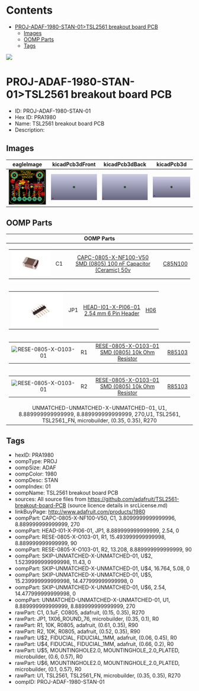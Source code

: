 



Contents
========

* [PROJ-ADAF-1980-STAN-01>TSL2561 breakout board PCB](#proj-adaf-1980-stan-01tsl2561-breakout-board-pcb)
	* [Images](#images)
	* [OOMP Parts](#oomp-parts)
	* [Tags](#tags)
  
![][im]
# PROJ-ADAF-1980-STAN-01>TSL2561 breakout board PCB

- ID: PROJ-ADAF-1980-STAN-01
- Hex ID: PRA1980
- Name: TSL2561 breakout board PCB
- Description: 

## Images
  
  

|eagleImage|kicadPcb3dFront|kicadPcb3dBack|kicadPcb3d|
| :---: | :---: | :---: | :---: |
|[![eagleImage](eagleImage_140.png)](eagleImage_600.png)|[![kicadPcb3dFront](kicadPcb3dFront_140.png)](kicadPcb3dFront_600.png)|[![kicadPcb3dBack](kicadPcb3dBack_140.png)](kicadPcb3dBack_600.png)|[![kicadPcb3d](kicadPcb3d_140.png)](kicadPcb3d_600.png)|

## OOMP Parts
  

|OOMP Parts|
| :---: |
|<table><tr><td>![CAPC-0805-X-NF100-V50](https://raw.githubusercontent.com/oomlout/oomlout_OOMP_parts/main/CAPC-0805-X-NF100-V50/image_140.jpg)</td><td> C1</td><td>[CAPC-0805-X-NF100-V50<br>SMD (0805) 100 nF Capacitor (Ceramic) 50v](https://github.com/oomlout/oomlout_OOMP_parts/tree/main/CAPC-0805-X-NF100-V50/)</td><td>[C85N100](https://github.com/oomlout/oomlout_OOMP_parts/tree/main/CAPC-0805-X-NF100-V50/)</td></tr></table>|
|<table><tr><td>![HEAD-I01-X-PI06-01](https://raw.githubusercontent.com/oomlout/oomlout_OOMP_parts/main/HEAD-I01-X-PI06-01/image_140.jpg)</td><td> JP1</td><td>[HEAD-I01-X-PI06-01<br>2.54 mm 6 Pin Header](https://github.com/oomlout/oomlout_OOMP_parts/tree/main/HEAD-I01-X-PI06-01/)</td><td>[H06](https://github.com/oomlout/oomlout_OOMP_parts/tree/main/HEAD-I01-X-PI06-01/)</td></tr></table>|
|<table><tr><td>![RESE-0805-X-O103-01](https://raw.githubusercontent.com/oomlout/oomlout_OOMP_parts/main/RESE-0805-X-O103-01/image_140.jpg)</td><td> R1</td><td>[RESE-0805-X-O103-01<br>SMD (0805) 10k Ohm Resistor](https://github.com/oomlout/oomlout_OOMP_parts/tree/main/RESE-0805-X-O103-01/)</td><td>[R85103](https://github.com/oomlout/oomlout_OOMP_parts/tree/main/RESE-0805-X-O103-01/)</td></tr></table>|
|<table><tr><td>![RESE-0805-X-O103-01](https://raw.githubusercontent.com/oomlout/oomlout_OOMP_parts/main/RESE-0805-X-O103-01/image_140.jpg)</td><td> R2</td><td>[RESE-0805-X-O103-01<br>SMD (0805) 10k Ohm Resistor](https://github.com/oomlout/oomlout_OOMP_parts/tree/main/RESE-0805-X-O103-01/)</td><td>[R85103](https://github.com/oomlout/oomlout_OOMP_parts/tree/main/RESE-0805-X-O103-01/)</td></tr></table>|
|UNMATCHED-UNMATCHED-X-UNMATCHED-01, U1, 8.889999999999999, 8.889999999999999, 270,U1, TSL2561, TSL2561_FN, microbuilder, (0.35, 0.35), R270|

## Tags

- hexID: PRA1980
- oompType: PROJ
- oompSize: ADAF
- oompColor: 1980
- oompDesc: STAN
- oompIndex: 01
- oompName: TSL2561 breakout board PCB
- sources: All source files from https://github.com/adafruit/TSL2561-breakout-board-PCB (source licence details in srcLicense.md)
- linkBuyPage: http://www.adafruit.com/products/1980
- oompPart: CAPC-0805-X-NF100-V50, C1, 3.8099999999999996, 8.889999999999999, 270
- oompPart: HEAD-I01-X-PI06-01, JP1, 8.889999999999999, 2.54, 0
- oompPart: RESE-0805-X-O103-01, R1, 15.493999999999998, 8.889999999999999, 90
- oompPart: RESE-0805-X-O103-01, R2, 13.208, 8.889999999999999, 90
- oompPart: SKIP-UNMATCHED-X-UNMATCHED-01, U$2, 1.5239999999999998, 11.43, 0
- oompPart: SKIP-UNMATCHED-X-UNMATCHED-01, U$4, 16.764, 5.08, 0
- oompPart: SKIP-UNMATCHED-X-UNMATCHED-01, U$5, 15.239999999999998, 14.477999999999998, 0
- oompPart: SKIP-UNMATCHED-X-UNMATCHED-01, U$6, 2.54, 14.477999999999998, 0
- oompPart: UNMATCHED-UNMATCHED-X-UNMATCHED-01, U1, 8.889999999999999, 8.889999999999999, 270
- rawPart: C1, 0.1uF, C0805, adafruit, (0.15, 0.35), R270
- rawPart: JP1, 1X06_ROUND_76, microbuilder, (0.35, 0.1), R0
- rawPart: R1, 10K, R0805, adafruit, (0.61, 0.35), R90
- rawPart: R2, 10K, R0805, adafruit, (0.52, 0.35), R90
- rawPart: U$2, FIDUCIAL, FIDUCIAL_1MM, adafruit, (0.06, 0.45), R0
- rawPart: U$4, FIDUCIAL, FIDUCIAL_1MM, adafruit, (0.66, 0.2), R0
- rawPart: U$5, MOUNTINGHOLE2.0, MOUNTINGHOLE_2.0_PLATED, microbuilder, (0.6, 0.57), R0
- rawPart: U$6, MOUNTINGHOLE2.0, MOUNTINGHOLE_2.0_PLATED, microbuilder, (0.1, 0.57), R0
- rawPart: U1, TSL2561, TSL2561_FN, microbuilder, (0.35, 0.35), R270
- oompID: PROJ-ADAF-1980-STAN-01



[im]: kicadPcb3d_450.png
